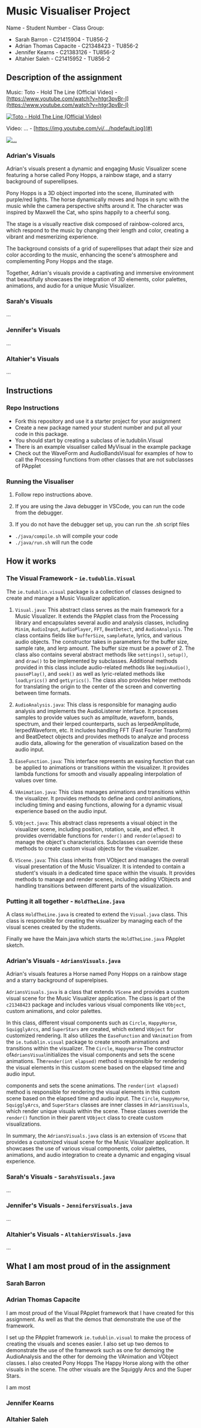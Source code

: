 # Music Visualiser Project

Name - Student Number - Class Group:

- Sarah Barron - C21415904 - TU856-2
- Adrian Thomas Capacite - C21348423 - TU856-2
- Jennifer Kearns - C21383126 - TU856-2
- Altahier Saleh - C21415952 - TU856-2


## Description of the assignment

Music: Toto - Hold The Line (Official Video) - [https://www.youtube.com/watch?v=htgr3pvBr-I](https://www.youtube.com/watch?v=htgr3pvBr-I)

[![Toto - Hold The Line (Official Video)](https://img.youtube.com/vi/htgr3pvBr-I/hqdefault.jpg)](https://www.youtube.com/watch?v=htgr3pvBr-I)

Video: ... - [https://img.youtube.com/vi/.../hqdefault.jpg](#)

[![...](https://img.youtube.com/vi/.../hqdefault.jpg)](#)

### Adrian's Visuals

Adrian's visuals present a dynamic and engaging Music Visualizer scene featuring a horse called Pony Hopps, a rainbow stage, and a starry
background of superellipses.

Pony Hopps is a 3D object imported into the scene, illuminated with purple/red lights. The horse dynamically moves and
hops in sync with the music while the camera perspective shifts around it. The character was inspired by Maxwell the Cat, who spins happily to a
cheerful song.

The stage is a visually reactive disk composed of rainbow-colored arcs, which respond to the music by changing their length and color,
creating a vibrant and mesmerizing experience.

The background consists of a grid of superellipses that adapt their size and color according to the
music, enhancing the scene's atmosphere and complementing Pony Hopps and the stage.

Together, Adrian's visuals provide a captivating and immersive
environment that beautifully showcases the integration of 3D elements, color palettes, animations, and audio for a unique Music Visualizer.

### Sarah's Visuals

...

### Jennifer's Visuals

...

### Altahier's Visuals

...

## Instructions

### Repo Instructions

- Fork this repository and use it a starter project for your assignment
- Create a new package named your student number and put all your code in this package.
- You should start by creating a subclass of ie.tudublin.Visual
- There is an example visualiser called MyVisual in the example package
- Check out the WaveForm and AudioBandsVisual for examples of how to call the Processing functions from other classes that are not subclasses of PApplet

### Running the Visualiser

1. Follow repo instructions above.
2. If you are using the Java debugger in VSCode, you can run the code from the debugger.

3. If you do not have the debugger set up, you can run the .sh script files

- `./java/compile.sh` will compile your code
- `./java/run.sh` will run the code

## How it works

### The Visual Framework - `ie.tudublin.Visual`

The `ie.tudublin.visual` package is a collection of classes designed to create and manage a Music Visualizer application.

1. `Visual.java`:
This abstract class serves as the main framework for a Music Visualizer. It extends the PApplet class from the Processing library and encapsulates
several audio and analysis classes, including `Minim`, `AudioInput`, `AudioPlayer`, `FFT`, `BeatDetect`, and `AudioAnalysis`. The class contains fields
like `bufferSize`, `sampleRate`, lyrics, and various audio objects. The constructor takes in parameters for the buffer size, sample rate, and lerp
amount. The buffer size must be a power of 2. The class also contains several abstract methods like `settings()`, `setup()`, and `draw()` to be
implemented by subclasses. Additional methods provided in this class include audio-related methods like `beginAudio()`, `pausePlay()`, and `seek()` as
well as lyric-related methods like `loadLyrics()` and `getLyrics()`. The class also provides helper methods for translating the origin to the center of
the screen and converting between time formats.

2. `AudioAnalysis.java`: This class is responsible for managing audio analysis and implements the
AudioListener interface. It processes samples to provide values such as amplitude, waveform, bands, spectrum, and their lerped counterparts, such as
lerpedAmplitude, lerpedWaveform, etc. It includes handling FFT (Fast Fourier Transform) and BeatDetect objects and provides methods to analyze and
process audio data, allowing for the generation of visualization based on the audio input.

3. `EaseFunction.java`: This interface represents an easing
function that can be applied to animations or transitions within the visualizer. It provides lambda functions for smooth and visually appealing
interpolation of values over time.

4. `VAnimation.java`: This class manages animations and transitions within the visualizer. It provides methods to
define and control animations, including timing and easing functions, allowing for a dynamic visual experience based on the audio input.

5. `VObject.java`: This abstract class represents a visual object in the visualizer scene, including position, rotation, scale, and effect. It provides
overridable functions for `render()` and `render(elapsed)` to manage the object's characteristics. Subclasses can override these methods to create
custom visual objects for the visualizer.

6. `VScene.java`: This class inherits from VObject and manages the overall visual presentation of the Music
Visualizer. It is intended to contain a student's visuals in a dedicated time space within the visuals. It provides methods to manage and render
scenes, including adding VObjects and handling transitions between different parts of the visualization.

### Putting it all together - `HoldTheLine.java`

A class `HoldTheLine.java` is created to extend the `Visual.java` class. This class is responsible for creating the visualizer
by managing each of the visual scenes created by the students.

Finally we have the Main.java which starts the `HoldTheLine.java` PApplet sketch.

### Adrian's Visuals - `AdriansVisuals.java`

Adrian's visuals features a Horse named Pony Hopps on a rainbow stage and a starry background of superelpises.

`AdriansVisuals.java` is a class that extends `VScene` and provides a custom visual scene for the Music Visualizer application. The class is part of the `c21348423` package and includes various visual components like `VObject`, custom animations, and color palettes.

In this class, different visual components such as `Circle`, `HappyHorse`, `SquigglyArcs`, and `SuperStars` are created, which extend `VObject` for customized rendering. It also utilizes the `EaseFunction` and `VAnimation` from the `ie.tudublin.visual` package to create smooth animations and transitions within the visualizer.  The `Circle`, `HappyHorse` The constructor of`AdriansVisual`initializes the visual components and sets the scene animations. The`render(int elapsed)` method is responsible for rendering the visual elements in this custom scene based on the elapsed time and audio input.

components and sets the scene animations. The `render(int elapsed)` method is responsible for rendering the visual elements in this custom scene based on the elapsed time and audio input.  The `Circle`, `HappyHorse`, `SquigglyArcs`, and `SuperStars` classes are inner classes in `AdriansVisuals`, which render unique visuals within the scene. These classes override the `render()` function in their parent `VObject` class to create custom visualizations.

In summary, the `AdriansVisuals.java` class is an extension of `VScene` that provides a customized visual scene for the Music Visualizer application. It showcases the use of various visual components, color palettes, animations, and audio integration to create a dynamic and engaging visual experience.

### Sarah's Visuals - `SarahsVisuals.java`

...

### Jennifer's Visuals - `JennifersVisuals.java`

...

### Altahier's Visuals - `AltahiersVisuals.java`

...
## What I am most proud of in the assignment

### Sarah Barron

### Adrian Thomas Capacite

I am most proud of the Visual PApplet framework that I have created for this assignment. As well as that the demos that demonstrate the use of the framework.

I set up the PApplet framework `ie.tudublin.visual` to make the process of creating the visuals and scenes easier.
I also set up two demos to demonstrate the use of the framework such as one for demoing the AudioAnalysis and the other for
demoing the VAnimation and VObject classes.
I also created Pony Hopps The Happy Horse along with the other visuals in the scene. The other visuals are
the Squiggly Arcs and the Super Stars.

I am most

### Jennifer Kearns

### Altahier Saleh
